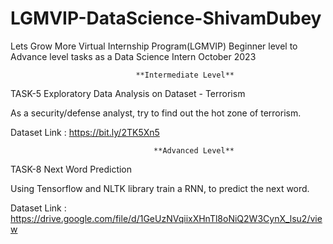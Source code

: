 # LGMVIP-DataScience-ShivamDubey
Lets Grow More Virtual Internship Program(LGMVIP) Beginner level to Advance level tasks as a Data Science Intern October 2023

                                **Intermediate Level**    


TASK-5
Exploratory Data Analysis on Dataset - Terrorism

As a security/defense analyst, try to find out the hot zone of terrorism.

Dataset Link : https://bit.ly/2TK5Xn5       

                                    **Advanced Level**

TASK-8
Next Word Prediction

Using Tensorflow and NLTK library train a RNN, to predict the next word.

Dataset Link : https://drive.google.com/file/d/1GeUzNVqiixXHnTl8oNiQ2W3CynX_lsu2/view
